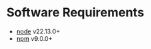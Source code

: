 # Software Requirements
- [node](https://nodejs.org/en) v22.13.0+
- [npm](https://docs.npmjs.com/about-npm) v9.0.0+ 